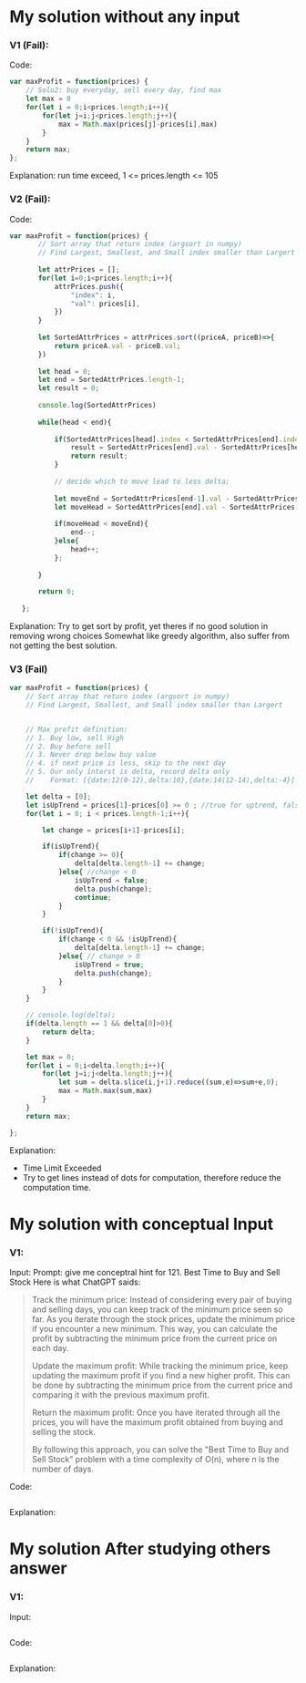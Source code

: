  # My solution without any input

### V1 (Fail):
Code:
```js
var maxProfit = function(prices) {
    // Solu2: buy everyday, sell every day, find max 
    let max = 0
    for(let i = 0;i<prices.length;i++){
        for(let j=i;j<prices.length;j++){
            max = Math.max(prices[j]-prices[i],max)
        }
    }
    return max;
};
```
Explanation:
run time exceed,
1 <= prices.length <= 105

### V2 (Fail):
Code:
```js
var maxProfit = function(prices) {
       // Sort array that return index (argsort in numpy)
       // Find Largest, Smallest, and Small index smaller than Largert 
   
       let attrPrices = [];
       for(let i=0;i<prices.length;i++){
           attrPrices.push({
               "index": i,
               "val": prices[i],
           })
       }
   
       let SortedAttrPrices = attrPrices.sort((priceA, priceB)=>{
           return priceA.val - priceB.val;
       })
   
       let head = 0;
       let end = SortedAttrPrices.length-1;
       let result = 0;
   
       console.log(SortedAttrPrices)
   
       while(head < end){
   
           if(SortedAttrPrices[head].index < SortedAttrPrices[end].index){
               result = SortedAttrPrices[end].val - SortedAttrPrices[head].val;
               return result;
           }
   
           // decide which to move lead to less delta;
   
           let moveEnd = SortedAttrPrices[end-1].val - SortedAttrPrices[head].val;
           let moveHead = SortedAttrPrices[end].val - SortedAttrPrices[head+1].val;
	   
           if(moveHead < moveEnd){
               end--;
           }else{
               head++;
           };
   
       }
   
       return 0;
   
   };
```
Explanation:
Try to get sort by profit, yet theres if no good solution in removing wrong choices
Somewhat like greedy algorithm, also suffer from not getting the best solution.

### V3 (Fail)
```js
var maxProfit = function(prices) {
    // Sort array that return index (argsort in numpy)
    // Find Largest, Smallest, and Small index smaller than Largert 


    // Max profit definition:
    // 1. Buy low, sell High
    // 2. Buy before sell
    // 3. Never drop below buy value
    // 4. if next price is less, skip to the next day
    // 5. Our only interst is delta, record delta only
    //    Format: [{date:12(0-12),delta:10},{date:14(12-14),delta:-4}]

    let delta = [0];
    let isUpTrend = prices[1]-prices[0] >= 0 ; //true for uptrend, false for downTrend
    for(let i = 0; i < prices.length-1;i++){

        let change = prices[i+1]-prices[i];

        if(isUpTrend){
            if(change >= 0){
                delta[delta.length-1] += change;
            }else{ //change < 0
                isUpTrend = false; 
                delta.push(change);
                continue;
            }
        }

        if(!isUpTrend){
            if(change < 0 && !isUpTrend){
                delta[delta.length-1] += change;
            }else{ // change > 0
                isUpTrend = true; 
                delta.push(change);
            }
        }
    }

    // console.log(delta);
    if(delta.length == 1 && delta[0]>0){
        return delta;
    }

    let max = 0;
    for(let i = 0;i<delta.length;i++){
        for(let j=i;j<delta.length;j++){
            let sum = delta.slice(i,j+1).reduce((sum,e)=>sum+e,0);
            max = Math.max(sum,max)
        }
    }
    return max;

};

```
Explanation: 
- Time Limit Exceeded
- Try to get lines instead of dots for computation, therefore reduce the computation time.


# My solution with conceptual Input

### V1: 
Input:
Prompt: 
give me conceptral hint for 121. Best Time to Buy and Sell Stock
Here is what ChatGPT saids:

> 
 >   Track the minimum price: Instead of considering every pair of buying and selling days, you can keep track of the minimum price seen so far. As you iterate through the stock prices, update the minimum price if you encounter a new minimum. This way, you can calculate the profit by subtracting the minimum price from the current price on each day.
 >   
 >   Update the maximum profit: While tracking the minimum price, keep updating the maximum profit if you find a new higher profit. This can be done by subtracting the minimum price from the current price and comparing it with the previous maximum profit.
 >   
 >   Return the maximum profit: Once you have iterated through all the prices, you will have the maximum profit obtained from buying and selling the stock.
 >   
 >   By following this approach, you can solve the "Best Time to Buy and Sell Stock" problem with a time complexity of O(n), where n is the number of days.

Code: 
```js

```
Explanation:

# My solution After studying others answer

### V1: 
Input:
```js

```
Code:
```js

```
Explanation: